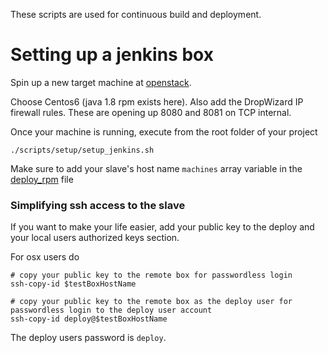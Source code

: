 These scripts are used for continuous build and deployment. 

Setting up a jenkins box
======

Spin up a new target machine at [openstack](https://cloud.int.godaddy.com/compute).

Choose Centos6 (java 1.8 rpm exists here).  Also add the DropWizard IP firewall rules. These are opening up
8080 and 8081 on TCP internal. 

Once your machine is running, execute from the root folder of your project

```
./scripts/setup/setup_jenkins.sh
```

Make sure to add your slave's host name `machines` array variable in the [deploy_rpm](deploy_scripts/deploy_rpm) file

### Simplifying ssh access to the slave

If you want to make your life easier, add your public key to the deploy and your local users authorized keys section.

For osx users do

```
# copy your public key to the remote box for passwordless login
ssh-copy-id $testBoxHostName

# copy your public key to the remote box as the deploy user for passwordless login to the deploy user account
ssh-copy-id deploy@$testBoxHostName
```

The deploy users password is `deploy`.